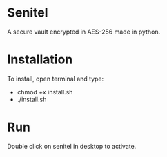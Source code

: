 # Senitel
A secure vault encrypted in AES-256 made in python.

# Installation
To install, open terminal and type:
* chmod +x install.sh
* ./install.sh

# Run
Double click on senitel in desktop to activate.
